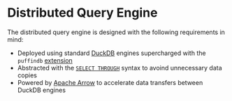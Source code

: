 # Distributed Query Engine
The distributed query engine is designed with the following requirements in mind:
- Deployed using standard [DuckDB](https://duckdb.org/) engines supercharged with the `puffindb` [extension](https://duckdb.org/docs/extensions/overview)
- Abstracted with the [`SELECT THROUGH`](../EDDI.md#implementation) syntax to avoind unnecessary data copies
- Powered by [Apache Arrow](https://arrow.apache.org/) to accelerate data transfers between DuckDB engines
